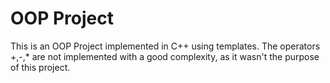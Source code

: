 # OOP Project 
This is an OOP Project implemented in C++ using templates. The operators +,-,* are not implemented with a good complexity, as it wasn't the purpose of this project.  
